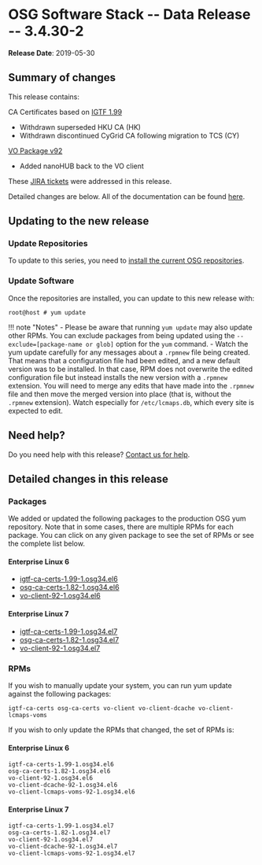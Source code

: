 OSG Software Stack -- Data Release -- 3.4.30-2
==============================================

**Release Date**: 2019-05-30

Summary of changes
------------------

This release contains:

CA Certificates based on [IGTF 1.99](http://dist.eugridpma.info/distribution/igtf/current/CHANGES)

-   Withdrawn superseded HKU CA (HK)
-   Withdrawn discontinued CyGrid CA following migration to TCS (CY)

[VO Package v92](https://github.com/opensciencegrid/osg-vo-config/releases/tag/release-92)

-   Added nanoHUB back to the VO client

These [JIRA tickets](https://jira.opensciencegrid.org/issues/?jql=project%20%3D%20SOFTWARE%20AND%20fixVersion%20%3D%203.4.30-2%20ORDER%20BY%20priority%20DESC%2C%20key%20DESC) were addressed in this release.

Detailed changes are below. All of the documentation can be found [here](../../index.md).

Updating to the new release
---------------------------

### Update Repositories

To update to this series, you need to [install the current OSG repositories](../../common/yum.md#install-the-osg-repositories).

### Update Software

Once the repositories are installed, you can update to this new release with:

``` console
root@host # yum update
```

!!! note "Notes"
    -   Please be aware that running `yum update` may also update other RPMs. You can exclude packages from being updated using the `--exclude=[package-name or glob]` option for the `yum` command.
    -   Watch the yum update carefully for any messages about a `.rpmnew` file being created. That means that a configuration file had been edited, and a new default version was to be installed. In that case, RPM does not overwrite the edited configuration file but instead installs the new version with a `.rpmnew` extension. You will need to merge any edits that have made into the `.rpmnew` file and then move the merged version into place (that is, without the `.rpmnew` extension). Watch especially for `/etc/lcmaps.db`, which every site is expected to edit.

Need help?
----------

Do you need help with this release? [Contact us for help](../../common/help.md).

Detailed changes in this release
--------------------------------

### Packages

We added or updated the following packages to the production OSG yum repository. Note that in some cases, there are multiple RPMs for each package. You can click on any given package to see the set of RPMs or see the complete list below.

#### Enterprise Linux 6

-   [igtf-ca-certs-1.99-1.osg34.el6](https://koji.chtc.wisc.edu/koji/search?match=glob&type=build&terms=igtf-ca-certs-1.99-1.osg34.el6)
-   [osg-ca-certs-1.82-1.osg34.el6](https://koji.chtc.wisc.edu/koji/search?match=glob&type=build&terms=osg-ca-certs-1.82-1.osg34.el6)
-   [vo-client-92-1.osg34.el6](https://koji.chtc.wisc.edu/koji/search?match=glob&type=build&terms=vo-client-92-1.osg34.el6)

#### Enterprise Linux 7

-   [igtf-ca-certs-1.99-1.osg34.el7](https://koji.chtc.wisc.edu/koji/search?match=glob&type=build&terms=igtf-ca-certs-1.99-1.osg34.el7)
-   [osg-ca-certs-1.82-1.osg34.el7](https://koji.chtc.wisc.edu/koji/search?match=glob&type=build&terms=osg-ca-certs-1.82-1.osg34.el7)
-   [vo-client-92-1.osg34.el7](https://koji.chtc.wisc.edu/koji/search?match=glob&type=build&terms=vo-client-92-1.osg34.el7)

### RPMs

If you wish to manually update your system, you can run yum update against the following packages:

    igtf-ca-certs osg-ca-certs vo-client vo-client-dcache vo-client-lcmaps-voms

If you wish to only update the RPMs that changed, the set of RPMs is:

#### Enterprise Linux 6

``` file
igtf-ca-certs-1.99-1.osg34.el6
osg-ca-certs-1.82-1.osg34.el6
vo-client-92-1.osg34.el6
vo-client-dcache-92-1.osg34.el6
vo-client-lcmaps-voms-92-1.osg34.el6
```

#### Enterprise Linux 7

``` file
igtf-ca-certs-1.99-1.osg34.el7
osg-ca-certs-1.82-1.osg34.el7
vo-client-92-1.osg34.el7
vo-client-dcache-92-1.osg34.el7
vo-client-lcmaps-voms-92-1.osg34.el7
```
